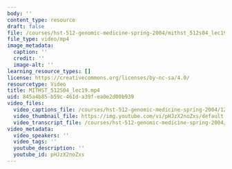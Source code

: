 ```yaml
---
body: ''
content_type: resource
draft: false
file: /courses/hst-512-genomic-medicine-spring-2004/mithst_512s04_lec19_360p_16_9.mp4
file_type: video/mp4
image_metadata:
  caption: ''
  credit: ''
  image-alt: ''
learning_resource_types: []
license: https://creativecommons.org/licenses/by-nc-sa/4.0/
resourcetype: Video
title: MITHST_512S04_lec19.mp4
uid: 845a4b85-b59c-461d-a39f-ea0e2d00b939
video_files:
  video_captions_file: /courses/hst-512-genomic-medicine-spring-2004/12Xz7SuzGP6VLro3wY0alKBq7zbRk6Mc9_transcript.webvtt
  video_thumbnail_file: https://img.youtube.com/vi/pHJzX2noZxs/default.jpg
  video_transcript_file: /courses/hst-512-genomic-medicine-spring-2004/12Xz7SuzGP6VLro3wY0alKBq7zbRk6Mc9_transcript.pdf
video_metadata:
  video_speakers: ''
  video_tags: ''
  youtube_description: ''
  youtube_id: pHJzX2noZxs
---
```


